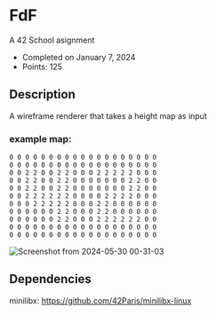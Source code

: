 # FdF
A 42 School asignment
- Completed on January 7, 2024
- Points: 125


## Description
A wireframe renderer that takes a height map as input

### example map:
```
0 0 0 0 0 0 0 0 0 0 0 0 0 0 0 0 0 0 0
0 0 0 0 0 0 0 0 0 0 0 0 0 0 0 0 0 0 0
0 0 2 2 0 0 2 2 0 0 0 2 2 2 2 2 0 0 0
0 0 2 2 0 0 2 2 0 0 0 0 0 0 0 2 2 0 0
0 0 2 2 0 0 2 2 0 0 0 0 0 0 0 2 2 0 0
0 0 2 2 2 2 2 2 0 0 0 0 2 2 2 2 0 0 0
0 0 0 2 2 2 2 2 0 0 0 2 2 0 0 0 0 0 0
0 0 0 0 0 0 2 2 0 0 0 2 2 0 0 0 0 0 0
0 0 0 0 0 0 2 2 0 0 0 2 2 2 2 2 2 0 0
0 0 0 0 0 0 0 0 0 0 0 0 0 0 0 0 0 0 0
0 0 0 0 0 0 0 0 0 0 0 0 0 0 0 0 0 0 0
```

![Screenshot from 2024-05-30 00-31-03](https://github.com/Han2-Ro/42FdF/assets/127860003/eef75563-48ea-4b94-93f5-53b43ed8e6d3)

## Dependencies
minilibx: https://github.com/42Paris/minilibx-linux
